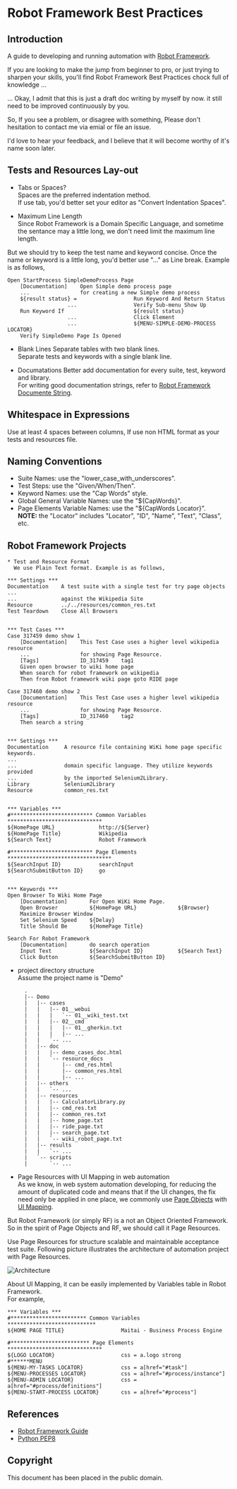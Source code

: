 Robot Framework Best Practices
==============================


Introduction
------------
A guide to developing and running automation with [Robot Framework][Robot Framework].

If you are looking to make the jump from beginner to pro, or just trying to sharpen your skills, you'll find Robot Framework Best Practices chock full of knowledge ...  

... Okay, I admit that this is just a draft doc writing by myself by now. it still need to be improved continuously by you.

So, If you see a problem, or disagree with something, Please don't hesitation to contact me via emial or file an issue.

I'd love to hear your feedback, and I believe that it will become worthy of it's name soon later.


Tests and Resources Lay-out
---------------------------
* Tabs or Spaces?  
Spaces are the preferred indentation method.  
If use tab, you'd better set your editor as "Convert Indentation Spaces".  

* Maximum Line Length  
Since Robot Framework is a Domain Specific Language, and sometime the sentance may a little long, we don't need limit the maximum line length.

But we should try to keep the test name and keyword concise.
Once the name or keyword is a little long, you'd better use "..." as Line break. Example is as follows,  

    Open StartProcess SimpleDemoProcess Page
        [Documentation]    Open Simple demo process page 
        ...                for creating a new Simple demo process
        ${result status} =                  Run Keyword And Return Status
                       ...                  Verify Sub-menu Show Up
        Run Keyword If                      ${result status}
                       ...                  Click Element
                       ...                  ${MENU-SIMPLE-DEMO-PROCESS LOCATOR}
        Verify SimpleDemo Page Is Opened


* Blank Lines
Separate tables with two blank lines.  
Separate tests and keywords with a single blank line.

* Documatations
Better add documentation for every suite, test, keyword and library.  
For writing good documentation strings, refer to [Robot Framework Documente String][Robot Doc].


Whitespace in Expressions
-------------------------
Use at least 4 spaces between columns, If use non HTML format as your tests and resources file.


Naming Conventions
------------------
* Suite Names: use the "lower_case_with_underscores".  
* Test Steps: use the "Given/When/Then".  
* Keyword Names: use the "Cap Words" style.  
* Global General Variable Names: use the "${CapWords}".  
* Page Elements Variable Names: use the "${CapWords Locator}".  
  **NOTE:** the "Locator" includes "Locator", "ID", "Name", "Text", "Class", etc.


Robot Framework Projects
------------------------
    * Test and Resource Format
      We use Plain Text format. Example is as follows,

    *** Settings ***
    Documentation    A test suite with a single test for try page objects
    ...
    ...              against the Wikipedia Site
    Resource         ../../resources/common_res.txt
    Test Teardown    Close All Browsers


    *** Test Cases ***
    Case 317459 demo show 1
        [Documentation]    This Test Case uses a higher level wikipedia resource
        ...                for showing Page Resource.
        [Tags]             ID_317459    tag1
        Given open browser to wiki home page
        When search for robot framework on wikipedia
        Then from Robot framework wiki page goto RIDE page

    Case 317460 demo show 2
        [Documentation]    This Test Case uses a higher level wikipedia resource
        ...                for showing Page Resource.
        [Tags]             ID_317460    tag2
        Then search a string


    *** Settings ***
    Documentation     A resource file containing WiKi home page specific keywords.
    ...
    ...               domain specific language. They utilize keywords provided
    ...               by the imported Selenium2Library.
    Library           Selenium2Library
    Resource          common_res.txt


    *** Variables ***
    #************************** Common Variables ******************************
    ${HomePage URL}              http://${Server}
    ${HomePage Title}            Wikipedia
    ${Search Text}               Robot Framework

    #************************** Page Elements *********************************
    ${SearchInput ID}            searchInput
    ${SearchSubmitButton ID}     go


    *** Keywords ***
    Open Browser To Wiki Home Page
        [Documentation]       For Open WiKi Home Page.
        Open Browser          ${HomePage URL}             ${Browser}
        Maximize Browser Window
        Set Selenium Speed    ${Delay}
        Title Should Be       ${HomePage Title}

    Search For Robot Framework
        [Documentation]       do search operation
        Input Text            ${SearchInput ID}           ${Search Text}
        Click Button          ${SearchSubmitButton ID}


* project directory structure  
Assume the project name is "Demo"  

        .
        |-- Demo
        |   |-- cases
        |   |   |-- 01__webui
        |   |   |   `-- 01__wiki_test.txt
        |   |   |-- 02__cmd
        |   |   |   |-- 01__gherkin.txt
        |   |   |   |-- ...
        |   |   `-- ...
        |   |-- doc
        |   |   |-- demo_cases_doc.html
        |   |   `-- resource_docs
        |   |       |-- cmd_res.html
        |   |       |-- common_res.html
        |   |       |-- ...
        |   |-- others
        |   |   `-- ...
        |   |-- resources
        |   |   |-- CalculatorLibrary.py
        |   |   |-- cmd_res.txt
        |   |   |-- common_res.txt
        |   |   |-- home_page.txt
        |   |   |-- ride_page.txt
        |   |   |-- search_page.txt
        |   |   `-- wiki_robot_page.txt
        |   |-- results
        |   |   `-- ...
        |   `-- scripts
        |       `-- ...



* Page Resources with UI Mapping in web automation  
As we know, in web system automation developing, for reducing the amount of duplicated code and means that if the UI changes, the fix need only be applied in one place, we commonly use [Page Objects][Page Objects] with [UI Mapping][UI Mapping].  

But Robot Framework (or simply RF) is a not an Object Oriented Framework.  So in the spirit of Page Objects and RF, we should call it Page Resources.  

Use Page Resources for structure scalable and maintainable acceptance test suite. Following picture illustrates the architecture of automation project with Page Resources.

![Architecture][Page Res Arch]


About UI Mapping, it can be easily implemented by Variables table in Robot Framework.  
For example,  


    *** Variables ***
    #************************ Common Variables ****************************
    ${HOME PAGE TITLE}                  Maitai - Business Process Engine
    
    #************************* Page Elements ******************************
    ${LOGO LOCATOR}                     css = a.logo strong
    #******MENU
    ${MENU-MY-TASKS LOCATOR}            css = a[href="#task"]
    ${MENU-PROCESSES LOCATOR}           css = a[href="#process/instance"]
    ${MENU-ADMIN LOCATOR}               css = a[href="#process/definitions"]
    ${MENU-START-PROCESS LOCATOR}       css = a[href="#process"]


References
----------
* [Robot Framework Guide][Robot Guide]
* [Python PEP8][Python PEP8]


Copyright
---------
This document has been placed in the public domain.


[Robot Framework]: http://robotframework.org/
[Python PEP8]: http://www.python.org/dev/peps/pep-0008/
[Robot Guide]: http://robotframework.googlecode.com/hg/doc/userguide/RobotFrameworkUserGuide.html  
[Page Objects]: https://code.google.com/p/selenium/wiki/PageObjects
[UI Mapping]: http://www.seleniumhq.org/docs/06_test_design_considerations.jsp#ui-mapping
[Robot Doc]: http://robotframework.googlecode.com/hg/doc/userguide/RobotFrameworkUserGuide.html#documentation-formatting
[Page Res Arch]: https://github.com/fdumpling/temp/raw/master/docs/page_res_arch.png

